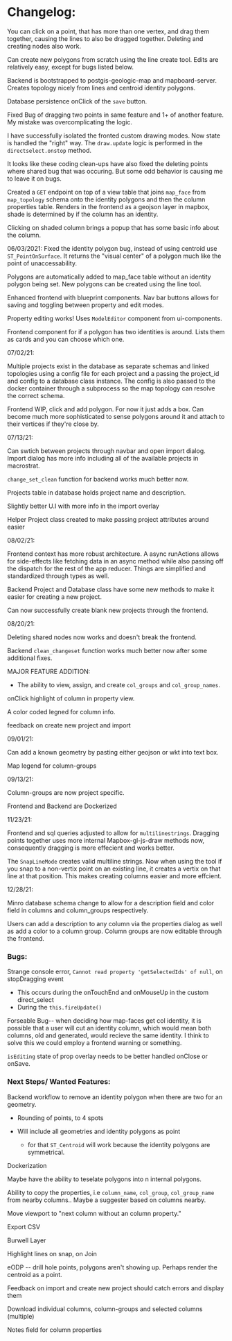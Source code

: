 # Changelog:

You can click on a point, that has more than one vertex, and drag them together, causing the lines to also be dragged together. Deleting and creating nodes also work.

Can create new polygons from scratch using the line create tool. Edits are relatively easy, except for bugs listed below.

Backend is bootstrapped to postgis-geologic-map and mapboard-server. Creates topology nicely from lines and centroid identity polygons.

Database persistence onClick of the `save` button.

Fixed Bug of dragging two points in same feature and 1+ of another feature. My mistake was overcomplicating the logic.

I have successfully isolated the fronted custom drawing modes. Now state is handled the "right" way. The `draw.update` logic is performed in the `directselect.onstop` method.

It looks like these coding clean-ups have also fixed the deleting points where shared bug that was occuring. But some odd behavior is causing me to leave it on bugs.

Created a `GET` endpoint on top of a view table that joins `map_face` from `map_topology` schema onto the identity polygons and then the column properties table. Renders in the frontend as a geojson layer in mapbox, shade is determined by if the column has an identity.

Clicking on shaded column brings a popup that has some basic info about the column.

06/03/2021:
Fixed the identity polygon bug, instead of using centroid use `ST_PointOnSurface`. It returns the "visual center" of a polygon much like the point of unaccessability.

Polygons are automatically added to map_face table without an identity polygon being set. New polygons can be created using the line tool.

Enhanced frontend with blueprint components. Nav bar buttons allows for saving and toggling between property and edit modes.

Property editing works! Uses `ModelEditor` component from ui-components.

Frontend component for if a polygon has two identities is around. Lists them as cards and you can choose which one.

07/02/21:

Multiple projects exist in the database as separate schemas and linked topologies using a config file for each project and a passing the project_id and config to a database class instance. The config is also passed to the docker container through a subprocess so the map topology can resolve the correct schema.

Frontend WIP, click and add polygon. For now it just adds a box. Can become much more sophisticated to sense polygons around it and attach to their vertices if they're close by.

07/13/21:

Can swtich between projects through navbar and open import dialog. Import dialog has more info including all of the available projects in macrostrat.

`change_set_clean` function for backend works much better now.

Projects table in database holds project name and description.

Slightly better U.I with more info in the import overlay

Helper Project class created to make passing project attributes around easier

08/02/21:

Frontend context has more robust architecture. A async runActions allows for side-effects like fetching data
in an async method while also passing off the dispatch for the rest of the app reducer. Things are simplified and standardized through types as well.

Backend Project and Database class have some new methods to make it easier for creating a new project.

Can now successfully create blank new projects through the frontend.

08/20/21:

Deleting shared nodes now works and doesn't break the frontend.

Backend `clean_changeset` function works much better now after some additional fixes.

MAJOR FEATURE ADDITION:

- The ability to view, assign, and create `col_groups` and `col_group_names`.

onClick highlight of column in property view.

A color coded legned for column info.

feedback on create new project and import

09/01/21:

Can add a known geometry by pasting either geojson or wkt into text box.

Map legend for column-groups

09/13/21:

Column-groups are now project specific.

Frontend and Backend are Dockerized

11/23/21:

Frontend and sql queries adjusted to allow for `multilinestrings`. Dragging points
together uses more internal Mapbox-gl-js-draw methods now, consequently dragging is
more effecient and works better.

The `SnapLineMode` creates valid multiline strings. Now when using the tool if you snap to a non-vertix point on an existing line, it creates a vertix on that line at that position. This makes creating columns easier and more effcient.

12/28/21:

Minro database schema change to allow for a description field and color field in columns and column_groups
respectively.

Users can add a description to any column via the properties dialog as well as add a color to a column group.
Column groups are now editable through the frontend.

### Bugs:

Strange console error, `Cannot read property 'getSelectedIds' of null`, on stopDragging event

- This occurs during the onTouchEnd and onMouseUp in the custom direct_select
- During the `this.fireUpdate()`

Forseable Bug-- when deciding how map-faces get col identity, it is possible that a user will cut an identity column, which would mean both columns, old and generated, would recieve the same identity. I think to solve this we could employ a frontend warning or something.

`isEditing` state of prop overlay needs to be better handled onClose or onSave.

### Next Steps/ Wanted Features:

Backend workflow to remove an identity polygon when there are two for an geometry.

- Rounding of points, to 4 spots

- Will include all geometries and identity polygons as point
  - for that `ST_Centroid` will work because the identity polygons are symmetrical.

Dockerization

Maybe have the ability to teselate polygons into n internal polygons.

Ability to copy the properties, i.e `column_name`, `col_group`, `col_group_name` from nearby columns.. Maybe a suggester based on columns nearby.

Move viewport to "next column without an column property."

Export CSV

Burwell Layer

Highlight lines on snap, on Join

eODP -- drill hole points, polygons aren't showing up. Perhaps render the centroid as a point.

Feedback on import and create new project should catch errors and display them

Download individual columns, column-groups and selected columns (multiple)

Notes field for column properties
